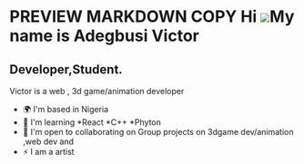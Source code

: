 PREVIEW
MARKDOWN
COPY
Hi ![](https://user-images.githubusercontent.com/18350557/176309783-0785949b-9127-417c-8b55-ab5a4333674e.gif)My name is Adegbusi Victor
=======================================================================================================================================

Developer,Student.
------------------

Victor is a web , 3d game/animation developer

* 🌍  I'm based in Nigeria
* 🧠  I'm learning \*React \*C++ \*Phyton
* 🤝  I'm open to collaborating on Group projects on 3dgame dev/animation ,web dev and
* ⚡  I am a artist

<!---
Victorsano/Victorsano is a ✨ special ✨ repository because its `README.md` (this file) appears on your GitHub profile.
You can click the Preview link to take a look at your changes.
--->

